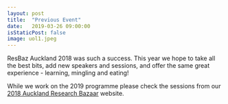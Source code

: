 ```yaml
---
layout: post
title:  "Previous Event"
date:   2019-03-26 09:00:00
isStaticPost: false
image: uol1.jpeg
---
```

ResBaz Auckland 2018 was such a success. This year we hope to take all the best bits, add new speakers and sessions, and offer the same great experience - learning, mingling and eating!

While we work on the 2019 programme please check the sessions from our [2018 Auckland Research Bazaar](https://resbaz.github.io/resbaz2018/auckland/) website. 

